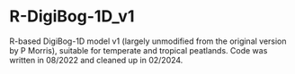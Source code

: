 # R-DigiBog-1D_v1
R-based DigiBog-1D model v1 (largely unmodified from the original version by P Morris), suitable for temperate and tropical peatlands. Code was written in 08/2022 and cleaned up in 02/2024.
